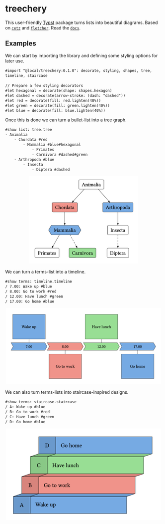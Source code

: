 # treechery

This user-friendly [Typst](https://typst.app/) package turns lists into beautiful diagrams. Based on [`cetz`](https://typst.app/universe/package/cetz) and [`fletcher`](https://typst.app/universe/package/fletcher). Read the [`docs`](docs.pdf).

## Examples
We can start by importing the library and defining some styling options for later use.

```typ
#import "@local/treechery:0.1.0": decorate, styling, shapes, tree, timeline, staircase

// Prepare a few styling decorators
#let hexagonal = decorate(shape: shapes.hexagon)
#let dashed = decorate(arrow-stroke: (dash: "dashed"))
#let red = decorate(fill: red.lighten(40%))
#let green = decorate(fill: green.lighten(40%))
#let blue = decorate(fill: blue.lighten(40%))
```

Once this is done we can turn a bullet-list into a tree graph.

```typ
#show list: tree.tree
- Animalia
	- Chordata #red
		- Mammalia #blue#hexagonal
			- Primates 
			- Carnivora #dashed#green
	- Arthropoda #blue
		- Insecta
			- Diptera #dashed
```

<p align="center">
    <img src="gallery/example-tree.png" width="350" alt="Example"/>
</p>

We can turn a terms-list into a timeline.

```typ
#show terms: timeline.timeline
/ 7.00: Wake up #blue
/ 8.00: Go to work #red
/ 12.00: Have lunch #green
/ 17.00: Go home #blue
```

<p align="center">
    <img src="gallery/example-timeline.png" width="500" alt="Example"/>
</p>
We can also turn terms-lists into staircase-inspired designs.

```typ
#show terms: staircase.staircase
/ A: Wake up #blue
/ B: Go to work #red
/ C: Have lunch #green
/ D: Go home #blue
```

<p align="center">
    <img src="gallery/example-staircase.png" width="500" alt="Example"/>
</p>